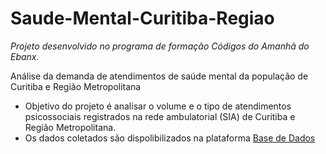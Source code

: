 # Saude-Mental-Curitiba-Regiao
_Projeto desenvolvido no programa de formação Códigos do Amanhã do Ebanx._

Análise da demanda de atendimentos de saúde mental da população de Curitiba e Região Metropolitana

* Objetivo do projeto é analisar o volume e o tipo de atendimentos psicossociais registrados na rede ambulatorial (SIA) de Curitiba e Região Metropolitana.
* Os dados coletados são dispolibilizados na plataforma [Base de Dados](https://basedosdados.org/dataset/22d1f0d6-9bbc-4653-a841-7734867d2319?table=f68affc8-b62a-481e-a61a-abe900f9df16)